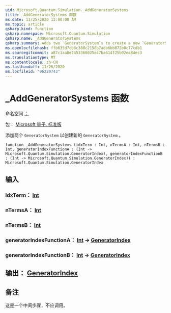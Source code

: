 ```yaml
---
uid: Microsoft.Quantum.Simulation._AddGeneratorSystems
title: _AddGeneratorSystems 函数
ms.date: 11/25/2020 12:00:00 AM
ms.topic: article
qsharp.kind: function
qsharp.namespace: Microsoft.Quantum.Simulation
qsharp.name: _AddGeneratorSystems
qsharp.summary: Adds two `GeneratorSystem`s to create a new `GeneratorSystem`.
ms.openlocfilehash: ffb635d7cb6c388c2158b7adb6bb872b0c77cdb1
ms.sourcegitcommit: a87c1aa8e7453360025e47ba614f25b02ea84ec3
ms.translationtype: MT
ms.contentlocale: zh-CN
ms.lasthandoff: 11/26/2020
ms.locfileid: "96229743"
---
```

# <a name="_addgeneratorsystems-function"></a>_AddGeneratorSystems 函数

命名空间 [：](xref:Microsoft.Quantum.Simulation)

包： [Microsoft 量子. 标准版](https://nuget.org/packages/Microsoft.Quantum.Standard)


添加两个 `GeneratorSystem` 以创建新的 `GeneratorSystem` 。

```qsharp
function _AddGeneratorSystems (idxTerm : Int, nTermsA : Int, nTermsB : Int, generatorIndexFunctionA : (Int -> Microsoft.Quantum.Simulation.GeneratorIndex), generatorIndexFunctionB : (Int -> Microsoft.Quantum.Simulation.GeneratorIndex)) : Microsoft.Quantum.Simulation.GeneratorIndex
```


## <a name="input"></a>输入

### <a name="idxterm--int"></a>idxTerm： [Int](xref:microsoft.quantum.lang-ref.int)




### <a name="ntermsa--int"></a>nTermsA： [Int](xref:microsoft.quantum.lang-ref.int)




### <a name="ntermsb--int"></a>nTermsB： [Int](xref:microsoft.quantum.lang-ref.int)




### <a name="generatorindexfunctiona--int---generatorindex"></a>generatorIndexFunctionA： [Int](xref:microsoft.quantum.lang-ref.int) -> [GeneratorIndex](xref:Microsoft.Quantum.Simulation.GeneratorIndex)




### <a name="generatorindexfunctionb--int---generatorindex"></a>generatorIndexFunctionB： [Int](xref:microsoft.quantum.lang-ref.int) -> [GeneratorIndex](xref:Microsoft.Quantum.Simulation.GeneratorIndex)





## <a name="output--generatorindex"></a>输出： [GeneratorIndex](xref:Microsoft.Quantum.Simulation.GeneratorIndex)



## <a name="remarks"></a>备注

这是一个中间步骤，不应调用。